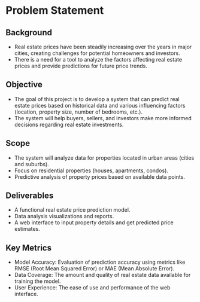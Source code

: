 # Problem Statement

## Background
- Real estate prices have been steadily increasing over the years in major cities, creating challenges for potential homeowners and investors.
- There is a need for a tool to analyze the factors affecting real estate prices and provide predictions for future price trends.

## Objective
- The goal of this project is to develop a system that can predict real estate prices based on historical data and various influencing factors (location, property size, number of bedrooms, etc.).
- The system will help buyers, sellers, and investors make more informed decisions regarding real estate investments.

## Scope
- The system will analyze data for properties located in urban areas (cities and suburbs).
- Focus on residential properties (houses, apartments, condos).
- Predictive analysis of property prices based on available data points.

## Deliverables
- A functional real estate price prediction model.
- Data analysis visualizations and reports.
- A web interface to input property details and get predicted price estimates.

## Key Metrics
- Model Accuracy: Evaluation of prediction accuracy using metrics like RMSE (Root Mean Squared Error) or MAE (Mean Absolute Error).
- Data Coverage: The amount and quality of real estate data available for training the model.
- User Experience: The ease of use and performance of the web interface.
